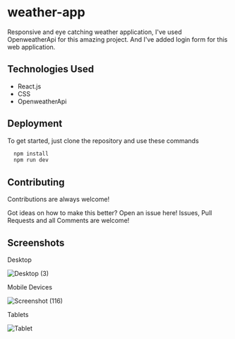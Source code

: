 
# weather-app

 Responsive and eye catching weather application, I've used OpenweatherApi for this amazing project. And I've added login form for this web application.


## Technologies Used


 - React.js
 - CSS
 - OpenweatherApi


## Deployment

To get started, just clone the repository and use these commands

```bash
  npm install
  npm run dev
```


## Contributing

Contributions are always welcome!

Got ideas on how to make this better? Open an issue here! Issues, Pull Requests and all Comments are welcome!


## Screenshots

Desktop



![Desktop (3)](https://github.com/Shehan-Amarasinghe/weather-app/assets/141644101/92121304-2cfb-4820-9e5e-f5a3aee60605)



Mobile Devices



![Screenshot (116)](https://github.com/Shehan-Amarasinghe/weather-app/assets/141644101/19a307a8-3121-4f66-b879-d17a822125b2)



Tablets



![Tablet](https://github.com/Shehan-Amarasinghe/weather-app/assets/141644101/67394490-34a3-4802-aee9-193a9d6813d2)






